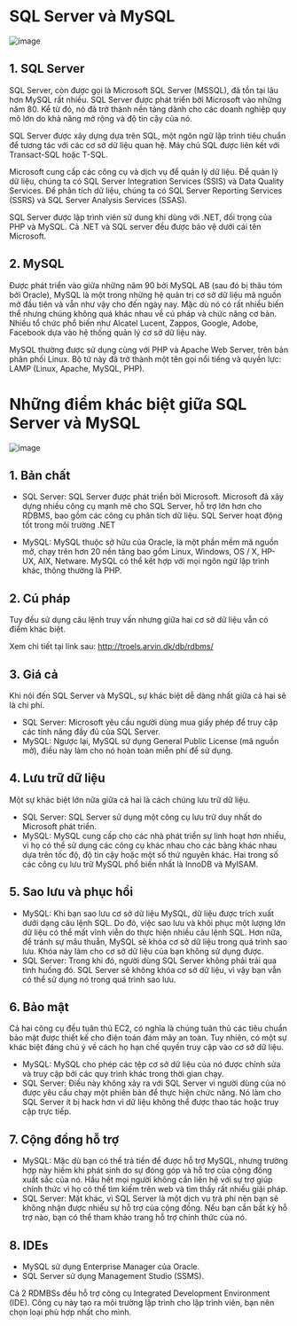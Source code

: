 # SQL Server và MySQL

![image](https://user-images.githubusercontent.com/111716161/191230052-e1a345d4-c639-47c4-a31b-13a2d218a51a.png)

## 1. SQL Server

SQL Server, còn được gọi là Microsoft SQL Server (MSSQL), đã tồn tại lâu hơn MySQL rất nhiều. SQL Server được phát triển bởi Microsoft vào những năm 80. Kể từ đó, nó đã trở thành nền tảng dành cho các doanh nghiệp quy mô lớn do khả năng mở rộng và độ tin cậy của nó.

SQL Server được xây dựng dựa trên SQL, một ngôn ngữ lập trình tiêu chuẩn để tương tác với các cơ sở dữ liệu quan hệ. Máy chủ SQL được liên kết với Transact-SQL hoặc T-SQL.

Microsoft cung cấp các công cụ và dịch vụ để quản lý dữ liệu. Để quản lý dữ liệu, chúng ta có SQL Server Integration Services (SSIS) và Data Quality Services. Để phân tích dữ liệu, chúng ta có SQL Server Reporting Services (SSRS) và SQL Server Analysis Services (SSAS).

SQL Server được lập trình viên sử dung khi dùng với .NET, đối trọng của PHP và MySQL. Cả .NET và SQL server đều được bảo vệ dưới cái tên Microsoft.

## 2. MySQL

Được phát triển vào giữa những năm 90 bởi MySQL AB (sau đó bị thâu tóm bởi Oracle), MySQL là một trong những hệ quản trị cơ sở dữ liệu mã nguồn mở đầu tiên và vẫn như vậy cho đến ngày nay. Mặc dù nó có rất nhiều biến thể nhưng chúng không quá khác nhau về cú pháp và chức năng cơ bản. Nhiều tổ chức phổ biến như Alcatel Lucent, Zappos, Google, Adobe, Facebook dựa vào hệ thống quản lý cơ sở dữ liệu này.

MySQL thường được sử dụng cùng với PHP và Apache Web Server, trên bản phân phối Linux. Bộ tứ này đã trở thành một tên gọi nổi tiếng và quyền lực: LAMP (Linux, Apache, MySQL, PHP).

# Những điểm khác biệt giữa SQL Server và MySQL

![image](https://user-images.githubusercontent.com/111716161/191230192-477d0638-664c-407e-b65d-ce8b135f55f0.png)

## 1. Bản chất
 
- SQL Server: SQL Server được phát triển bởi Microsoft. Microsoft đã xây dựng nhiều công cụ mạnh mẽ cho SQL Server, hỗ trợ lớn hơn cho RDBMS, bao gồm các công cụ phân tích dữ liệu. SQL Server hoạt động tốt trong môi trường .NET

- MySQL: MySQL thuộc sở hữu của Oracle, là một phần mềm mã nguồn mở, chạy trên hơn 20 nền tảng bao gồm Linux, Windows, OS / X, HP-UX, AIX, Netware. MySQL có thể kết hợp với mọi ngôn ngữ lập trình khác, thông thường là PHP. 

## 2. Cú pháp

Tuy đều sử dụng câu lệnh truy vấn nhưng giữa hai cơ sở dữ liệu vẫn có điểm khác biệt. 

Xem chi tiết tại link sau: http://troels.arvin.dk/db/rdbms/

## 3. Giá cả

Khi nói đến SQL Server và MySQL, sự khác biệt dễ dàng nhất giữa cả hai sẽ là chi phí.

- SQL Server: Microsoft yêu cầu người dùng mua giấy phép để truy cập các tính năng đầy đủ của SQL Server.
- MySQL: Ngược lại, MySQL sử dụng General Public License (mã nguồn mở), điều này làm cho nó hoàn toàn miễn phí để sử dụng.

## 4. Lưu trữ dữ liệu

Một sự khác biệt lớn nữa giữa cả hai là cách chúng lưu trữ dữ liệu.

- SQL Server: SQL Server sử dụng một công cụ lưu trữ duy nhất do Microsoft phát triển.
- MySQL: MySQL cung cấp cho các nhà phát triển sự linh hoạt hơn nhiều, vì họ có thể sử dụng các công cụ khác nhau cho các bảng khác nhau dựa trên tốc độ, độ tin cậy hoặc một số thứ nguyên khác. Hai trong số các công cụ lưu trữ MySQL phổ biến nhất là InnoDB và MyISAM.

## 5. Sao lưu và phục hồi

- MySQL: Khi bạn sao lưu cơ sở dữ liệu MySQL, dữ liệu được trích xuất dưới dạng câu lệnh SQL. Do đó, việc sao lưu và khôi phục một lượng lớn dữ liệu có thể mất vĩnh viễn do thực hiện nhiều câu lệnh SQL. Hơn nữa, để tránh sự mâu thuẫn, MySQL sẽ khóa cơ sở dữ liệu trong quá trình sao lưu. Khóa này làm cho cơ sở dữ liệu của bạn không sử dụng được. 
- SQL Server: Trong khi đó, người dùng SQL Server không phải trải qua tình huống đó. SQL Server sẽ không khóa cơ sở dữ liệu, vì vậy bạn vẫn có thể sử dụng nó trong quá trình sao lưu.

## 6. Bảo mật

Cả hai công cụ đều tuân thủ EC2, có nghĩa là chúng tuân thủ các tiêu chuẩn bảo mật được thiết kế cho điện toán đám mây an toàn. Tuy nhiên, có một sự khác biệt đáng chú ý về cách họ hạn chế quyền truy cập vào cơ sở dữ liệu.

- MySQL: MySQL cho phép các tệp cơ sở dữ liệu của nó được chỉnh sửa và truy cập bởi các quy trình khác trong thời gian chạy.
- SQL Server: Điều này không xảy ra với SQL Server vì người dùng của nó được yêu cầu chạy một phiên bản để thực hiện chức năng. Nó làm cho SQL Server ít bị hack hơn vì dữ liệu không thể được thao tác hoặc truy cập trực tiếp.

## 7. Cộng đồng hỗ trợ

- MySQL: Mặc dù bạn có thể trả tiền để được hỗ trợ MySQL, nhưng trường hợp này hiếm khi phát sinh do sự đóng góp và hỗ trợ của cộng đồng xuất sắc của nó. Hầu hết mọi người không cần liên hệ với sự trợ giúp chính thức vì họ có thể tìm kiếm trên web và tìm thấy rất nhiều giải pháp.
- SQL Server: Mặt khác, vì SQL Server là một dịch vụ trả phí nên bạn sẽ không nhận được nhiều sự hỗ trợ của cộng đồng. Nếu bạn cần bất kỳ hỗ trợ nào, bạn có thể tham khảo trang hỗ trợ chính thức của nó.

## 8. IDEs

- MySQL sử dụng Enterprise Manager của Oracle.
- SQL Server sử dụng Management Studio (SSMS).

Cả 2 RDMBSs đều hỗ trợ công cụ Integrated Development Environment (IDE). Công cụ này tạo ra môi trường lập trình cho lập trình viên, bạn nên chọn loại phù hợp nhất cho mình.

